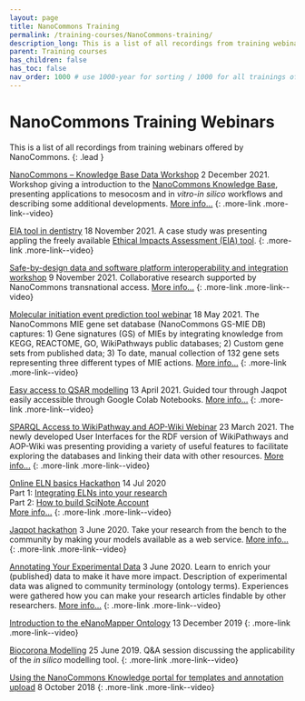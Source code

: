 ```yaml
---
layout: page
title: NanoCommons Training
permalink: /training-courses/NanoCommons-training/
description_long: This is a list of all recordings from training webinars offered by NanoCommons
parent: Training courses
has_children: false
has_toc: false
nav_order: 1000 # use 1000-year for sorting / 1000 for all trainings offered by a project
---
```


# NanoCommons Training Webinars
This is a list of all recordings from training webinars offered by NanoCommons. 
{: .lead }

[NanoCommons – Knowledge Base Data Workshop](https://www.youtube.com/watch?v=ZGjfPHVGFpU)
2 December 2021. Workshop giving a introduction to the [NanoCommons Knowledge Base](https://ssl.biomax.de/nanocommons/cgi/login_bioxm_portal.cgi), presenting applications to mesocosm and in _vitro_-_in silico_ workflows and describing some additional developments. [More info...](https://zenodo.org/record/5752319#.YbiwD73MKUk)
{: .more-link .more-link--video}

[EIA tool in dentistry](https://www.youtube.com/watch?v=Ek2oQS_95VY)
18 November 2021. A case study was presenting appling the freely available [Ethical Impacts Assessment (EIA) tool](http://enaloscloud.novamechanics.com/riskgone/thresholdanalysis/).
{: .more-link .more-link--video}

[Safe-by-design data and software platform interoperability and integration workshop](../2021-SbD-integration-workshop/)
9 November 2021. Collaborative research supported by NanoCommons transnational access. [More info...](https://zenodo.org/record/5752073#.Ybitq73MKUk)
{: .more-link .more-link--video}

[Molecular initiation event prediction tool webinar](https://www.youtube.com/watch?v=gkHy-H7jggg)
18 May 2021. The NanoCommons MIE gene set database (NanoCommons GS-MIE DB) captures: 1) Gene signatures (GS) of MIEs by integrating knowledge from KEGG, REACTOME, GO, WikiPathways public databases; 2) Custom gene sets from published data; 3) To date, manual collection of 132 gene sets representing three different types of MIE actions. [More info...](https://zenodo.org/record/4882651#.YbiuMr3MKUk)
{: .more-link .more-link--video}

[Easy access to QSAR modelling](https://www.youtube.com/watch?v=BeomMmVyIQE)
13 April 2021. Guided tour through Jaqpot easily accessible through Google Colab Notebooks. [More info...](https://zenodo.org/record/4683925#.Ybivub3MKUk) 
{: .more-link .more-link--video}

[SPARQL Access to WikiPathway and AOP-Wiki Webinar](https://www.youtube.com/watch?v=_5BteBYudwo)
23 March 2021. The newly developed User Interfaces for the RDF version of WikiPathways and AOP-Wiki was presenting providing a variety of useful features to facilitate exploring the databases and linking their data with other resources. [More info...](https://zenodo.org/record/4674369#.YbiwVL3MKUk) 
{: .more-link .more-link--video}

[Online ELN basics Hackathon](https://www.youtube.com/watch?v=mxGlvWzFnHI)
14 Jul 2020<br>
Part 1: [Integrating ELNs into your research](https://www.youtube.com/watch?v=mvIDkERUeHM)<br>
Part 2: [How to build SciNote Account](https://www.youtube.com/watch?v=7yhdrG4coo0)<br>
[More info...](https://zenodo.org/record/4518805#.YbixML3MKUk)
{: .more-link .more-link--video}

[Jaqpot hackathon](https://www.youtube.com/watch?v=q1AKbo95VI8&list=PL0Q0VZW0kRfAlW56hD2_ckV3qOuFsN2AD)
3 June 2020. Take your research from the bench to the community by making your models available as a web service. [More info...](https://zenodo.org/record/3908229#.Ybiwj73MKUk)
{: .more-link .more-link--video}

[Annotating Your Experimental Data](https://www.youtube.com/watch?v=YSH-COr30BI&list=PL0Q0VZW0kRfCUjAuiSbnA1SrkCz9MRiEN&index=2)
3 June 2020. Learn to enrich your (published) data to make it have more impact. Description of experimental data was aligned to community terminology (ontology terms). Experiences were gathered how you can make your research articles findable by other researchers. [More info...](https://zenodo.org/record/3772185#.Ybiw173MKUk)
{: .more-link .more-link--video}

[Introduction to the eNanoMapper Ontology](https://www.youtube.com/watch?v=rVIc_fr5R1Y)
13 December 2019
{: .more-link .more-link--video}

[Biocorona Modelling](https://www.youtube.com/watch?v=UhnWZCv8Iyk)
25 June 2019. Q&A session discussing the applicability of the _in silico_ modelling tool.
{: .more-link .more-link--video}

[Using the NanoCommons Knowledge portal for templates and annotation upload](https://www.youtube.com/watch?v=oRhVsAFiZbI)
8 October 2018
{: .more-link .more-link--video}

